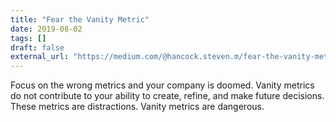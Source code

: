 ```yaml
---
title: "Fear the Vanity Metric"
date: 2019-08-02
tags: []
draft: false
external_url: "https://medium.com/@hancock.steven.m/fear-the-vanity-metric-f4d6d913762"
---
```

Focus on the wrong metrics and your company is doomed. Vanity metrics do not contribute to your ability to create, refine, and make future decisions. These metrics are distractions. Vanity metrics are dangerous.